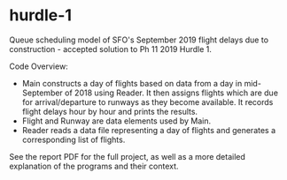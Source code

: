 # hurdle-1
Queue scheduling model of SFO's September 2019 flight delays due to construction - accepted solution to Ph 11 2019 Hurdle 1.

Code Overview:
  - Main constructs a day of flights based on data from a day in mid-September of 2018 using Reader. It then assigns
    flights which are due for arrival/departure to runways as they become available. It records flight delays
    hour by hour and prints the results.
  - Flight and Runway are data elements used by Main.
  - Reader reads a data file representing a day of flights and generates a corresponding list of flights.
  
See the report PDF for the full project, as well as a more detailed explanation of the programs and their context.
